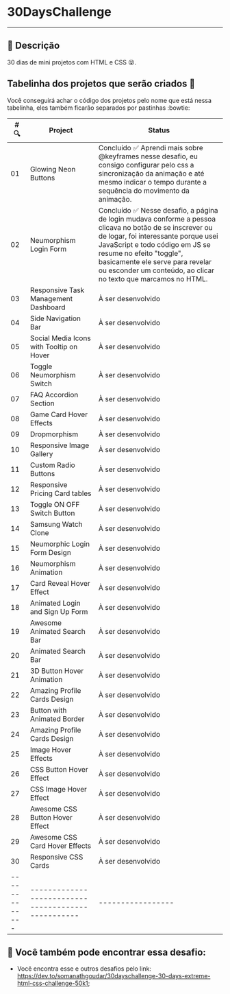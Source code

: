 # 30DaysChallenge 


-------------------------------------------------
## :memo: Descrição
 30 dias de mini projetos com HTML e CSS :stuck_out_tongue_winking_eye:. 

## Tabelinha dos projetos que serão criados  :date:
Você conseguirá achar o código dos projetos pelo nome que está nessa tabelinha, eles também ficarão separados por pastinhas :bowtie:

| #   :mag:     | Project    | Status |
| ------|-----|-----|
| 01  	| 	Glowing Neon Buttons 	| Concluído :white_check_mark:	Aprendi mais sobre @keyframes nesse desafio, eu consigo configurar pelo css a sincronização da animação e até mesmo indicar o tempo durante a sequência do movimento da animação. |
| 02  	| 	Neumorphism Login Form	|Concluído :white_check_mark: Nesse desafio, a página de login mudava conforme a pessoa clicava no botão de se inscrever ou de logar, foi interessante porque usei JavaScript e todo código em JS se resume no efeito "toggle", basicamente ele serve para revelar ou esconder um conteúdo, ao clicar no texto que marcamos no HTML.  	|
|  03  | Responsive Task Management Dashboard 	| À ser desenvolvido 	|
|  04  | Side Navigation Bar 	| À ser desenvolvido |
| 05  	| 	Social Media Icons with Tooltip on Hover 	| À ser desenvolvido 	|
|  06  	| 	Toggle Neumorphism Switch 	| À ser desenvolvido 	|
|  07  	| 	FAQ Accordion Section	|À ser desenvolvido   	|
| 08  	| 	Game Card Hover Effects 	| À ser desenvolvido |
| 09  	| Dropmorphism 	|À ser desenvolvido  |
|  10  	| 		Responsive Image Gallery 	| À ser desenvolvido  |
|  11  	| 		Custom Radio Buttons	| À ser desenvolvido 	|
|  12  	| 	Responsive Pricing Card tables 	| À ser desenvolvido  |
|  13  	| 	Toggle ON OFF Switch Button 	| À ser desenvolvido  	|
|14 	| 			Samsung Watch Clone	|À ser desenvolvido  	|
| 15  	| Neumorphic Login Form Design	| À ser desenvolvido  	|
|16  	| 	Neumorphism Animation	| À ser desenvolvido 	|
|17  	| 	Card Reveal Hover Effect 	| À ser desenvolvido  	|
|18  	| 		Animated Login and Sign Up Form 	| À ser desenvolvido  	|
|19  	| 	Awesome Animated Search Bar 	| À ser desenvolvido 	|
|20  	| 	Animated Search Bar 	| À ser desenvolvido  	|
|21  	| 	3D Button Hover Animation 	| À ser desenvolvido  	|
|22  	| 	Amazing Profile Cards Design	| À ser desenvolvido  	|
|23  	| 	Button with Animated Border 	| À ser desenvolvido  	|
|24  	| 		Amazing Profile Cards Design	| À ser desenvolvido  	|
|25  	| 	Image Hover Effects	| À ser desenvolvido  	|
|26  	| 	CSS Button Hover Effect 	| À ser desenvolvido  	|
|27  	| 	CSS Image Hover Effect 	| À ser desenvolvido 	|
|28  	| 	Awesome CSS Button Hover Effect 	| À ser desenvolvido  	|
|29  	| 	Awesome CSS Card Hover Effects	| À ser desenvolvido 	|
|30  	| 	Responsive CSS Cards 	| À ser desenvolvido  	|
|-------------  	| --------------------------------------------------	| ----------------- 	|

## :wrench: Você também pode encontrar essa desafio:
* Você encontra esse e outros desafios pelo link: https://dev.to/somanathgoudar/30dayschallenge-30-days-extreme-html-css-challenge-50k1;

 <br></br>
